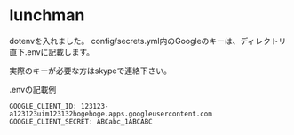 lunchman
========


dotenvを入れました。
config/secrets.yml内のGoogleのキーは、ディレクトリ直下.envに記載します。

実際のキーが必要な方はskypeで連絡下さい。

.envの記載例

	GOOGLE_CLIENT_ID: 123123-a123123uim123132hogehoge.apps.googleusercontent.com
	GOOGLE_CLIENT_SECRET: ABCabc_1ABCABC

